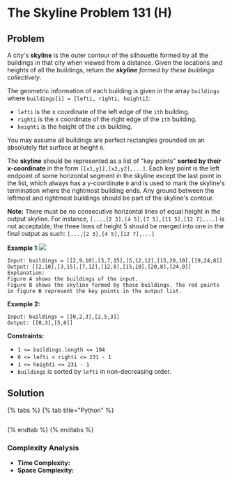 # The Skyline Problem 131 \(H\)

## Problem

A city's **skyline** is the outer contour of the silhouette formed by all the buildings in that city when viewed from a distance. Given the locations and heights of all the buildings, return _the **skyline** formed by these buildings collectively_.

The geometric information of each building is given in the array `buildings` where `buildings[i] = [lefti, righti, heighti]`:

* `lefti` is the x coordinate of the left edge of the `ith` building.
* `righti` is the x coordinate of the right edge of the `ith` building.
* `heighti` is the height of the `ith` building.

You may assume all buildings are perfect rectangles grounded on an absolutely flat surface at height `0`.

The **skyline** should be represented as a list of "key points" **sorted by their x-coordinate** in the form `[[x1,y1],[x2,y2],...]`. Each key point is the left endpoint of some horizontal segment in the skyline except the last point in the list, which always has a y-coordinate `0` and is used to mark the skyline's termination where the rightmost building ends. Any ground between the leftmost and rightmost buildings should be part of the skyline's contour.

**Note:** There must be no consecutive horizontal lines of equal height in the output skyline. For instance, `[...,[2 3],[4 5],[7 5],[11 5],[12 7],...]` is not acceptable; the three lines of height 5 should be merged into one in the final output as such: `[...,[2 3],[4 5],[12 7],...]`

**Example 1:**![](https://assets.leetcode.com/uploads/2020/12/01/merged.jpg)

```text
Input: buildings = [[2,9,10],[3,7,15],[5,12,12],[15,20,10],[19,24,8]]
Output: [[2,10],[3,15],[7,12],[12,0],[15,10],[20,8],[24,0]]
Explanation:
Figure A shows the buildings of the input.
Figure B shows the skyline formed by those buildings. The red points in figure B represent the key points in the output list.
```

**Example 2:**

```text
Input: buildings = [[0,2,3],[2,5,3]]
Output: [[0,3],[5,0]]
```

**Constraints:**

* `1 <= buildings.length <= 104`
* `0 <= lefti < righti <= 231 - 1`
* `1 <= heighti <= 231 - 1`
* `buildings` is sorted by `lefti` in non-decreasing order.

## Solution 

{% tabs %}
{% tab title="Python" %}
```python

```
{% endtab %}
{% endtabs %}

### Complexity Analysis

* **Time Complexity:**
* **Space Complexity:**

